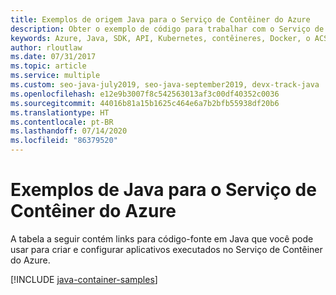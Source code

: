 ```yaml
---
title: Exemplos de origem Java para o Serviço de Contêiner do Azure
description: Obter o exemplo de código para trabalhar com o Serviço de Contêiner do Azure a partir de seus aplicativos Java.
keywords: Azure, Java, SDK, API, Kubernetes, contêineres, Docker, o ACS, registro, imagens
author: rloutlaw
ms.date: 07/31/2017
ms.topic: article
ms.service: multiple
ms.custom: seo-java-july2019, seo-java-september2019, devx-track-java
ms.openlocfilehash: e12e9b3007f8c542563013af3c00df40352c0036
ms.sourcegitcommit: 44016b81a15b1625c464e6a7b2bfb55938df20b6
ms.translationtype: HT
ms.contentlocale: pt-BR
ms.lasthandoff: 07/14/2020
ms.locfileid: "86379520"
---
```

# <a name="java-samples-for-azure-container-service"></a>Exemplos de Java para o Serviço de Contêiner do Azure

A tabela a seguir contém links para código-fonte em Java que você pode usar para criar e configurar aplicativos executados no Serviço de Contêiner do Azure.

[!INCLUDE [java-container-samples](includes/java-container-samples.md)]